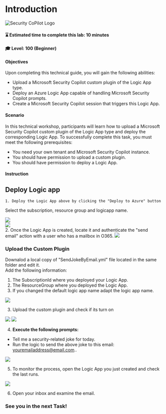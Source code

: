 # Introduction
![Security CoPilot Logo](https://github.com/Azure/Copilot-For-Security/blob/main/Images/ic_fluent_copilot_64_64%402x.png)
#### ⌛ Estimated time to complete this lab: 10 minutes
#### 🎓 Level: 100 (Beginner)

#### Objectives

Upon completing this technical guide, you will gain the following abilities:<br>

* Upload a Microsoft Security Copilot custom plugin of the Logic App type.<br>
* Deploy an Azure Logic App capable of handling Microsoft Security Copilot prompts.<br>
* Create a Microsoft Security Copilot session that triggers this Logic App.<br>

#### Scenario
In this technical workshop, participants will learn how to upload a Microsoft Security Copilot custom plugin of the Logic App type and deploy the corresponding Logic App. To successfully complete this task, you must meet the following prerequisites:<br>

* You need your own tenant and Microsoft Security Copilot instance.<br>
* You should have permission to upload a custom plugin.<br>
* You should have permission to deploy a Logic App.<br>


####  Instruction

## Deploy Logic app 

	1. Deploy the Logic App above by clicking the "Deploy to Azure" button

Select the subscription, resource group and logicapp name.

<a href="https://portal.azure.com/#create/Microsoft.Template/uri/https%3A%2F%2Fraw.githubusercontent.com%2FYaniv-Shasha%2FSecurityCopilot%2Fmain%2FWorkshop%2FCustom_Plugin%2FTask01_Send_jokeByemail%2FWorkshop01-sendJokeByemail%2Fazuredeploy.json" target="_blank">
    <img src="https://aka.ms/deploytoazurebutton"/>
</a>
<br>

<img src="./Images/deploy_logic_app.jpg"/>

<br>
	2. Once the Logic App is created, locate it and authenticate the "send email" action with a user who has a mailbox in O365.

<img src="./Images/auth_logicapp.jpg"/>

    

### Upload the Custom Plugin 

Downalod a local copy of "SendJokeByEmail.yml" file located in the same folder and edit it.<br>
Add the following information:

1. The SubscriptionId where you deployed your Logic App.
2. The ResourceGroup where you deployed the Logic App.
2. If you changed the default logic app name adapt the logic app name.

<img src="./Images/yaml_subid.jpg"/>

3. Upload the custom plugin and check if its turn on

<img src="./Images/upload_plugin.jpg"/>


<img src="./Images/check_if_plugin_isON.jpg"/>

4. **Execute the following prompts:**

* Tell me a security-related joke for today.<br>
* Run the logic to send the above joke to this email: <youremailaddress@email.com>..<br>

<img src="./Images/prompts.jpg"/>

5. To monitor the process, open the Logic App you just created and check the last runs.

<img src="./Images/run_history.jpg"/>

6. Open your inbox and examine the email.<br>

###  See you in the next Task!

